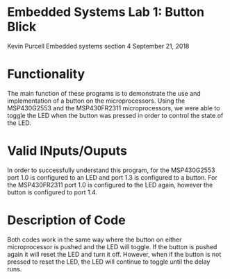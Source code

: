 # Embedded Systems Lab 1: Button Blick 
Kevin Purcell
Embedded systems section 4
September 21, 2018
# Functionality
The main function of these programs is to demonstrate the use and implementation of a button on the microprocessors. Using the MSP430G2553 and the MSP430FR2311 microprocessors, we were able to toggle the LED when the button was pressed in order to control the state of the LED.
# Valid INputs/Ouputs
In order to successfully understand this program, for the MSP430G2553 port 1.0 is configured to an LED and port 1.3 is configured to a button. For the MSP430FR2311 port 1.0 is configured to the LED again, however the button is configured to port 1.4.
# Description of Code
Both codes work in the same way where the button on either microprocessor is pushed and the LED will toggle. If the button is pushed again it will reset the LED and turn it off.  However, when if the button is not pressed to reset the LED, the LED will continue to toggle until the delay runs.

